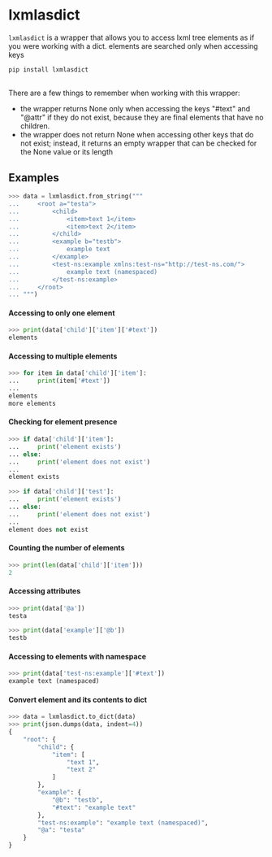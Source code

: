 # lxmlasdict

`lxmlasdict` is a wrapper that allows you to access lxml tree elements as if you were working with a dict. elements are searched only when accessing keys

```sh
pip install lxmlasdict
```

##

There are a few things to remember when working with this wrapper:
- the wrapper returns None only when accessing the keys "#text" and "@attr" if they do not exist, because they are final elements that have no children.
- the wrapper does not return None when accessing other keys that do not exist; instead, it returns an empty wrapper that can be checked for the None value or its length

## Examples

```py
>>> data = lxmlasdict.from_string("""
...     <root a="testa">
...         <child>
...             <item>text 1</item>
...             <item>text 2</item>
...         </child>
...         <example b="testb">
...             example text
...         </example>
...         <test-ns:example xmlns:test-ns="http://test-ns.com/">
...             example text (namespaced)
...         </test-ns:example>
...     </root>
... """)
```

#### Accessing to only one element

```py
>>> print(data['child']['item']['#text'])
elements
```

#### Accessing to multiple elements

```py
>>> for item in data['child']['item']:
...     print(item['#text'])
... 
elements
more elements
```

#### Checking for element presence

```py
>>> if data['child']['item']:
...     print('element exists')
... else:
...     print('element does not exist')
... 
element exists

>>> if data['child']['test']:
...     print('element exists')
... else:
...     print('element does not exist')
... 
element does not exist
```

#### Counting the number of elements

```py
>>> print(len(data['child']['item']))
2
```

#### Accessing attributes

```py
>>> print(data['@a'])
testa

>>> print(data['example']['@b'])
testb
```

#### Accessing to elements with namespace

```py
>>> print(data['test-ns:example']['#text'])
example text (namespaced)
```


#### Convert element and its contents to dict

```py
>>> data = lxmlasdict.to_dict(data)
>>> print(json.dumps(data, indent=4))
{
    "root": {
        "child": {
            "item": [
                "text 1",
                "text 2"
            ]
        },
        "example": {
            "@b": "testb",
            "#text": "example text"
        },
        "test-ns:example": "example text (namespaced)",
        "@a": "testa"
    }
}
```
